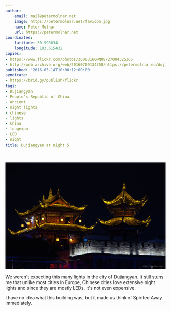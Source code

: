 ```yaml
---
author:
    email: mail@petermolnar.net
    image: https://petermolnar.net/favicon.jpg
    name: Peter Molnar
    url: https://petermolnar.net
coordinates:
    latitude: 30.998634
    longitude: 103.615432
copies:
- https://www.flickr.com/photos/36003160@N08/27004325365
- http://web.archive.org/web/20160709134758/https://petermolnar.eu/dujiangyan-at-night-5/
published: '2016-05-14T10:00:12+00:00'
syndicate:
- https://brid.gy/publish/flickr
tags:
- Dujiangyan
- People's Republic of China
- ancient
- night lights
- chinese
- lights
- China
- longexpo
- LED
- night
title: Dujiangyan at night 5

---
```


![](dujiangyan-at-night-5.jpg)

We weren't expecting this many lights in the city of Dujiangyan. It
still stuns me that unlike most cities in Europe, Chinese cities love
extensive night lights and since they are mostly LEDs, it's not even
expensive.

I have no idea what this building was, but it made us think of Spirited
Away immediately.